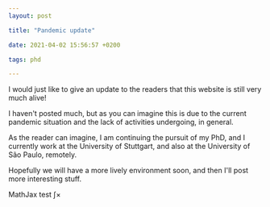 ```yaml
---
layout: post

title: "Pandemic update"

date: 2021-04-02 15:56:57 +0200

tags: phd

---
```


I would just like to give an update to the readers that this website is still very much alive!

I haven't posted much, but as you can imagine this is due to the current pandemic situation and the lack of activities undergoing, in general.

As the reader can imagine, I am continuing the pursuit of my PhD, and I currently work at the University of Stuttgart, and also at the University of São Paulo, remotely.

Hopefully we will have a more lively environment soon, and then I'll post more interesting stuff.

MathJax test $\int \times$
